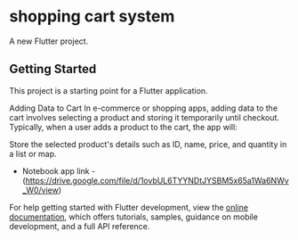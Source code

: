 # shopping cart system 

A new Flutter project.

## Getting Started

This project is a starting point for a Flutter application.

Adding Data to Cart
In e-commerce or shopping apps, adding data to the cart involves selecting a product and storing it temporarily until checkout. Typically, when a user adds a product to the cart, the app will:

Store the selected product's details such as ID, name, price, and quantity in a list or map.

- Notebook app link -(https://drive.google.com/file/d/1ovbUL6TYYNDtJYSBM5x65a1Wa6NWv_W0/view)


For help getting started with Flutter development, view the
[online documentation](https://docs.flutter.dev/), which offers tutorials,
samples, guidance on mobile development, and a full API reference.
